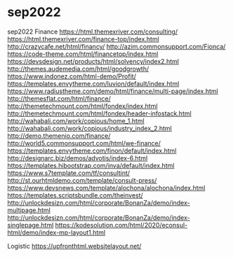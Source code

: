# sep2022
sep2022
Finance
https://html.themexriver.com/consulting/
https://html.themexriver.com/finance-top/index.html
http://crazycafe.net/html/financy/
http://azim.commonsupport.com/Fionca/
https://code-theme.com/html/financetop/index.html
https://devsdesign.net/products/html/solvency/index2.html
http://themes.audemedia.com/html/goodgrowth/
https://www.indonez.com/html-demo/Profit/
https://templates.envytheme.com/luvion/default/index.html
https://www.radiustheme.com/demo/html/finance/multi-page/index.html
http://themesflat.com/html/finance/
http://themetechmount.com/html/fondex/index.html
http://themetechmount.com/html/fondex/header-infostack.html
http://wahabali.com/work/copious/home_1.html
http://wahabali.com/work/copious/industry_index_2.html
http://demo.themenio.com/finance/
http://world5.commonsupport.com/html/we-finance/
https://templates.envytheme.com/finon/default/index.html
http://designarc.biz/demos/advotis/index-6.html
https://templates.hibootstrap.com/inva/default/index.html
https://www.s7template.com/tf/consultint/
http://st.ourhtmldemo.com/template/consult-press/
https://www.devsnews.com/template/alochona/alochona/index.html
https://templates.scriptsbundle.com/theinvest/
http://unlockdesizn.com/html/corporate/BonanZa/demo/index-multipage.html
http://unlockdesizn.com/html/corporate/BonanZa/demo/index-singlepage.html
https://kodesolution.com/html/2020/econsul-html/demo/index-mp-layout1.html


Logistic
https://upfronthtml.websitelayout.net/
